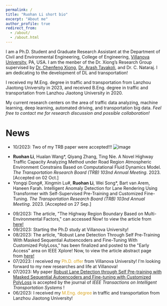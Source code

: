 ```yaml
---
permalink: /
title: "Ruohan Li short bio"
excerpt: "About me"
author_profile: true
redirect_from: 
  - /about/
  - /about.html
---
```


I am a Ph.D. Student and Graduate Research Assistant at the Department of Civil and Environmental Engineering, College of Engineering, [Villanova University](https://www1.villanova.edu/university.html), PA, USA. I am the menber of the Dr. Xiong’s Research Group supervised by [Dr. Chenfeng Xiong](https://cfxiong.github.io/), [Dr. Arash Tavakoli](https://www.arashtavakoli.com/about), and Dr. C. Nataraj. I am dedicating to the development of DL and transportation!

I received my M.Eng. degree in traffic and transportation from Lanzhou Jiaotong University in 2023, and received B.Eng. degree in traffic and transportation from Lanzhou Jiaotong University in 2020.

My current research centers on the area of traffic data analyzing, machine learning, deep learning, automated driving, and transportation big data.
*Feel free to contact me for research discussion and possible collaboration!*

News 
======
- 10/2023: Two of my TRB paper were accepted!!!
  ![image](https://github.com/RuohanLixyf/RuohanLixyf.github.io/assets/114407037/dc344fa1-c8fc-4d77-b06a-36d1a9bc0e44)
* **Ruohan Li**, Hualan Wang*, Qiyang Zhang, Ting Nie. A Novel Highway Traffic Capacity Analyzing Method under Road Region Atmospheric Environment Constrains Based on Computational Fluid Dynamics Model. <var>The Transportation Research Board (TRB) 103nd Annual Meeting</var>. 2023. [Accepted on 02 Oct.]
* Yongqi Dong#, Xingmin Lu#, **Ruohan Li**, Wei Song*, Bart van Arem, Haneen Farah. Intelligent Anomaly Detection for Lane Rendering Using Transformer with Self-Supervised Pre-Training and Customized Fine-Tuning. <var>The Transportation Research Board (TRB) 103nd Annual Meeting</var>. 2023. [Accepted on 27 Sep.]
- 09/2023: The article, "The Highway Region Boundary Based on Multi-Environmental Factors," can accessed Now! to view the article from [here!](https://doi.org/10.1061/9780784484869.014)
- 09/2023: Starting the Ph.D study at Villanova University!
- 08/2023: The article, "Robust Lane Detection Through Self Pre-Training With Masked Sequential Autoencoders and Fine-Tuning With Customized PolyLoss," has been finalized and posted to the "Early Access" area on IEEE Xplore! Now, to view the article abstract page from [here!](https://ieeexplore.ieee.org/document/10226453)
- 07/2023: I received my <span style="color:GoldenRod">Ph.D. offer </span> from Villanova University! I'm looking forward to my new researches and life at Villanova!
- 07/2023: My paper [Robust Lane Detection through Self Pre-training with Masked Sequential Autoencoders and Fine-tuning with Customized PolyLoss](https://arxiv.org/abs/2305.17271) is accepted by the journal of *IEEE Transactions on Intelligent Transportation Systems* !
- 06/2023: I received my <span style="color:GoldenRod">M.Eng. degree </span> in traffic and transportation from Lanzhou Jiaotong University!
             
